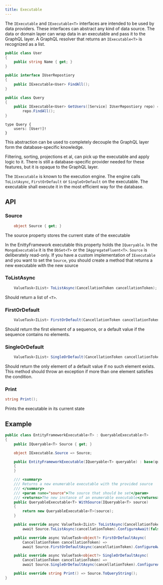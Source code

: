 ```yaml
---
title: Executable
---
```


The `IExecutable` and `IExecutable<T>` interfaces are intended to be used by data providers.
These interfaces can abstract any kind of data source.
The data or domain layer can wrap data in an executable and pass it to the GraphQL layer.
A GraphQL resolver that returns an `IExecutable<T>` is recognized as a list.

```csharp
public class User
{
    public string Name { get; }
}

public interface IUserRepostiory
{
    public IExecutable<User> FindAll();
}

public class Query
{
    public IExecutable<User> GetUsers([Service] IUserRepostiory repo) =>
        repo.FindAll();
}
```

```sdl
type Query {
    users: [User!]!
}
```

This abstraction can be used to completely decouple the GraphQL layer form the database-specific knowledge.

Filtering, sorting, projections et al, can pick up the executable and apply logic to it. There is still
a database-specific provider needed for these features, but it is opaque to the GraphQL layer.

The `IExecutable` is known to the execution engine. The engine calls `ToListAsync`, `FirstOrDefault` or
`SingleOrDefault` on the executable. The executable shall execute it in the most efficient way for the
database.

## API

### Source

```csharp
    object Source { get; }
```

The source property stores the current state of the executable

In the EnittyFramework executable this property holds the `IQueryable`. In the `MongoExecutable` it is the
`DbSet<T>` or the `IAggregateFluent<T>`. `Source` is deliberately read-only. If you have a custom implementation
of `IExecutable` and you want to set the `Source`, you should create a method that returns a new executable
with the new source

### ToListAsync

```csharp
    ValueTask<IList> ToListAsync(CancellationToken cancellationToken);
```

Should return a list of `<T>`.

### FirstOrDefault

```csharp
    ValueTask<IList> FirstOrDefault(CancellationToken cancellationToken);
```

Should return the first element of a sequence, or a default value if the sequence contains no elements.

### SingleOrDefault

```csharp
    ValueTask<IList> SingleOrDefault(CancellationToken cancellationToken);
```

Should return the only element of a default value if no such element exists. This method
should throw an exception if more than one element satisfies the condition.

### Print

```csharp
string Print();
```

Prints the executable in its current state

## Example

```csharp
public class EntityFrameworkExecutable<T> : QueryableExecutable<T>
{
    public IQueryable<T> Source { get; }

    object IExecutable.Source => Source;

    public EntityFrameworkExecutable(IQueryable<T> queryable) : base(queryable)
    {
    }

    /// <summary>
    /// Returns a new enumerable executable with the provided source
    /// </summary>
    /// <param name="source">The source that should be set</param>
    /// <returns>The new instance of an enumerable executable</returns>
    public QueryableExecutable<T> WithSource(IQueryable<T> source)
    {
        return new QueryableExecutable<T>(source);
    }

    public override async ValueTask<IList> ToListAsync(CancellationToken cancellationToken) =>
        await Source.ToListAsync(cancellationToken).ConfigureAwait(false);

    public override async ValueTask<object?> FirstOrDefaultAsync(
        CancellationToken cancellationToken) =>
        await Source.FirstOrDefaultAsync(cancellationToken).ConfigureAwait(false);

    public override async ValueTask<object?> SingleOrDefaultAsync(
        CancellationToken cancellationToken) =>
        await Source.SingleOrDefaultAsync(cancellationToken).ConfigureAwait(false);

    public override string Print() => Source.ToQueryString();
}
```

